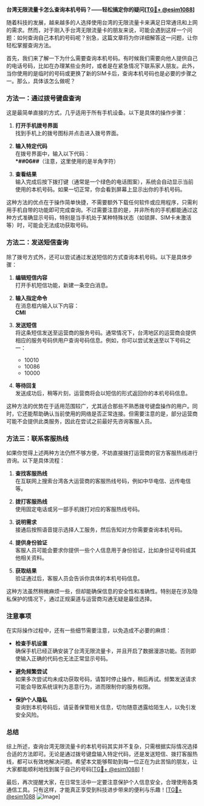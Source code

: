 **台湾无限流量卡怎么查询本机号码？——轻松搞定你的疑问[[TG💪+ @esim1088](https://t.me/s/esim1088)]**

随着科技的发展，越来越多的人选择使用台湾的无限流量卡来满足日常通讯和上网的需求。然而，对于刚入手台湾无限流量卡的朋友来说，可能会遇到这样一个问题：如何查询自己本机的号码呢？别急，这篇文章将为你详细解答这一问题，让你轻松掌握查询方法。

首先，我们来了解一下为什么需要查询本机号码。有时候我们需要向他人提供自己的电话号码，比如在办理某些业务时，或者是在紧急情况下联系家人朋友。此外，当你使用的是临时的号码或更换了新的SIM卡后，查询本机号码也是必要的步骤之一。那么，具体该怎么做呢？

### 方法一：通过拨号键盘查询

这是最简单直接的方式，几乎适用于所有手机设备。以下是具体的操作步骤：

1. **打开手机拨号界面**  
   找到手机上的拨号图标并点击进入拨号界面。

2. **输入特定代码**  
   在拨号界面中，输入以下代码：  
   **\*#\#06#\#**（注意，这里使用的是半角字符）  

3. **查看结果**  
   输入完成后按下拨打键（通常是一个绿色的电话图案），系统会自动显示当前使用的本机号码。如果一切正常，你会看到屏幕上显示出你的手机号码。

这种方法的优点在于操作简单快捷，不需要额外下载任何软件或应用程序，只需利用手机自带的功能即可完成查询。不过需要注意的是，并非所有的手机都能通过这种方式准确显示号码，特别是当手机处于某种特殊状态（如锁屏、SIM卡未激活等）时，可能会无法成功获取号码。

### 方法二：发送短信查询

除了拨号方式外，还可以尝试通过发送短信的方式查询本机号码。以下是具体步骤：

1. **编辑短信内容**  
   打开手机短信功能，新建一条空白消息。

2. **输入指定命令**  
   在消息框内输入以下内容：  
   **CMI**  

3. **发送短信**  
   将这条短信发送至运营商的服务号码。通常情况下，台湾地区的运营商会提供相应的服务号码供用户查询号码信息。例如，你可以尝试发送至以下号码之一：
   - 10010
   - 10086
   - 10000  

4. **等待回复**  
   发送成功后，稍等片刻，运营商将会以短信的形式返回你的本机号码信息。

这种方法的优势在于适用范围较广，尤其适合那些不熟悉拨号键盘操作的用户。同时，它还能帮助确认当前使用的网络是否正常连接。但需要注意的是，部分运营商可能不会提供此类服务，因此在尝试之前最好先咨询客服人员。

### 方法三：联系客服热线

如果你觉得上述两种方法仍然不够方便，不妨直接拨打运营商的官方客服热线进行咨询。以下是具体流程：

1. **查找客服热线**  
   在互联网上搜索台湾各大运营商的客服热线号码，例如中华电信、远传电信等。

2. **拨打客服热线**  
   使用固定电话或另一部手机拨打对应的客服热线号码。

3. **说明需求**  
   接通后按照语音提示选择人工服务，然后告知对方你需要查询本机号码。

4. **提供身份验证**  
   客服人员可能会要求你提供一些个人信息用于身份验证，比如身份证号码或其他相关资料。

5. **获取结果**  
   验证通过后，客服人员会告诉你具体的本机号码信息。

这种方法虽然稍微麻烦一些，但却能确保信息的安全性和准确性。特别是在涉及隐私保护的情况下，通过正规渠道与运营商沟通无疑是最佳选择。

### 注意事项

在实际操作过程中，还有一些细节需要注意，以免造成不必要的麻烦：

- **检查手机设置**  
  确保手机已经正确安装了台湾无限流量卡，并且开启了数据漫游功能。否则即使输入正确的代码也无法正常显示号码。

- **避免频繁尝试**  
  如果多次尝试均未成功获取号码，请暂时停止操作，稍后再试。频繁发送请求可能会导致系统误判为恶意行为，进而限制你的服务权限。

- **保护个人隐私**  
  查询到本机号码后，请妥善保管相关信息，切勿随意透露给陌生人，以免引发安全风险。

### 总结

综上所述，查询台湾无限流量卡的本机号码其实并不复杂，只需根据实际情况选择合适的方法即可。无论是通过拨号键盘输入特定代码，还是发送短信、拨打客服热线，都可以有效地解决问题。希望本文能够帮助到每一位正在为此苦恼的朋友，让大家都能顺利地找到属于自己的号码[[TG💪+ @esim1088](https://t.me/s/esim1088)]！

最后，再次提醒大家，在日常生活中一定要注意保护个人信息安全，合理使用各类通信工具。只有这样，才能真正享受到科技进步带来的便利与乐趣！[[TG💪+ @esim1088](https://t.me/s/esim1088) ![Image](https://i.postimg.cc/4NQfJmqS/Snipaste-2025-05-13-00-14-12.png)]
